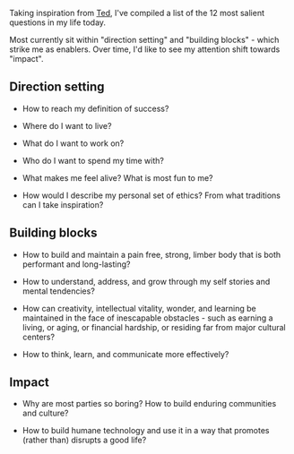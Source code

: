 Taking inspiration from [Ted](https://www.honest-broker.com/p/my-12-favorite-problems?__readwiseLocation=), I've compiled a list of the 12 most salient questions in my life today.

Most currently sit within "direction setting" and "building blocks" - which strike me as enablers. Over time, I'd like to see my attention shift towards "impact".

## Direction setting
- How to reach my definition of success?

- Where do I want to live?

- What do I want to work on?
	
- Who do I want to spend my time with?

- What makes me feel alive? What is most fun to me? 

- How would I describe my personal set of ethics? From what traditions can I take inspiration?

## Building blocks
- How to build and maintain a pain free, strong, limber body that is both performant and long-lasting? 

- How to understand, address, and grow through my self stories and mental tendencies? 

- How can creativity, intellectual vitality, wonder, and learning be maintained in the face of inescapable obstacles - such as earning a living, or aging, or financial hardship, or residing far from major cultural centers?

- How to think, learn, and communicate more effectively?

## Impact
- Why are most parties so boring? How to build enduring communities and culture?

- How to build humane technology and use it in a way that promotes (rather than) disrupts a good life? 